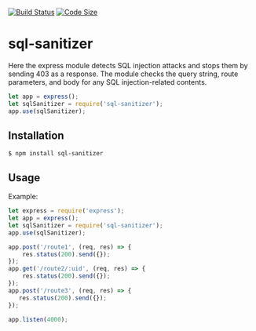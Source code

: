 [![Build Status](https://img.shields.io/badge/build-passing-green)](https://img.shields.io/badge/build-passing-green) [![Code Size](https://img.shields.io/github/languages/code-size/Tanmoy-Barua/sql-sanitizer)](https://img.shields.io/github/languages/code-size/Tanmoy-Barua/sql-sanitizer)


sql-sanitizer
=============

Here the express module detects SQL injection attacks and stops them by sending 403 as a response.
The module checks the query string, route parameters, and body for any SQL injection-related contents.

```js
let app = express();
let sqlSanitizer = require('sql-sanitizer');
app.use(sqlSanitizer);
```

## Installation

    $ npm install sql-sanitizer


## Usage

Example:

```js
let express = require('express');
let app = express();
let sqlSanitizer = require('sql-sanitizer');
app.use(sqlSanitizer);

app.post('/route1', (req, res) => {
    res.status(200).send({});
});
app.get('/route2/:uid', (req, res) => {
    res.status(200).send({});
});
app.post('/route3', (req, res) => {
   res.status(200).send({});
});

app.listen(4000);
```